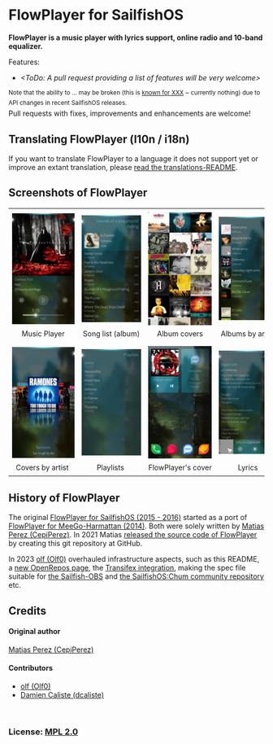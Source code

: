 # FlowPlayer for SailfishOS

**FlowPlayer is a music player with lyrics support, online radio and 10-band equalizer.**

Features:
- *<ToDo: A pull request providing a list of features will be very welcome>*

<sup>Note that the ability to ... may be broken (this is [known for XXX](https://github.com/sailfishos-applications/flowplayer/issues/) ‒ currently nothing) due to API changes in recent SailfishOS releases.</sup><br />
Pull requests with fixes, improvements and enhancements are welcome!

## Translating FlowPlayer (l10n / i18n)

If you want to translate FlowPlayer to a language it does not support yet or improve an extant translation, please [read the translations-README](./translations#readme).

## Screenshots of FlowPlayer

|       |       |       |       |
| :---: | :---: | :---: | :---: |
|       |       |       |       |
| ![Music Player](./.xdata/screenshots/screenshot-20150711134510.jpg?raw=true) | ![Song list (album)](./.xdata/screenshots/screenshot-20150711134427.jpg?raw=true) | ![Album covers](./.xdata/screenshots/screenshot-20150711134124.jpg?raw=true) | ![Albums by artist](./.xdata/screenshots/screenshot-20150711134236.jpg?raw=true) |
| Music Player | Song list (album) | Album covers | Albums by artist |
|       |       |       |       |
|       |       |       |       |
| ![Covers by artist](./.xdata/screenshots/screenshot-20150711134206.jpg?raw=true) | ![Playlists](./.xdata/screenshots/screenshot-20150711134443.jpg?raw=true) | ![FileCase's cover](./.xdata/screenshots/screenshot-20150711134615.jpg?raw=true) | ![Lyrics](./.xdata/screenshots/screenshot-20150701221204.jpg?raw=true)
| &nbsp;&nbsp;Covers&nbsp;by&nbsp;artist&nbsp;&nbsp;&nbsp; | &nbsp;&nbsp;&nbsp;&nbsp;&nbsp;&nbsp;&nbsp;&nbsp;Playlists&nbsp;&nbsp;&nbsp;&nbsp;&nbsp;&nbsp;&nbsp;&nbsp;&nbsp; | FlowPlayer's&nbsp;cover | &nbsp;&nbsp;&nbsp;&nbsp;&nbsp;&nbsp;&nbsp;&nbsp;&nbsp;&nbsp;Lyrics&nbsp;&nbsp;&nbsp;&nbsp;&nbsp;&nbsp;&nbsp;&nbsp;&nbsp;&nbsp; |
|       |       |       |       |

## History of FlowPlayer

The original [FlowPlayer for SailfishOS (2015 - 2016)](https://openrepos.net/content/cepiperez/flowplayer-0#content) started as a port of [FlowPlayer for MeeGo-Harmattan (2014)](https://openrepos.net/content/cepiperez/flowplayer#content).  Both were solely written by [Matias Perez (CepiPerez)](https://github.com/CepiPerez).  In 2021 Matias [released the source code of FlowPlayer](https://github.com/sailfishos-applications/flowplayer/commits/master?after=c4f36e1cb3a80b7c7b220a379c9bdaca3a300113+49) by creating this git repository at GitHub.

In 2023 [olf (Olf0)](https://github.com/Olf0) overhauled infrastructure aspects, such as this README, a [new OpenRepos page](https://openrepos.net/content/olf/flowplayer#content), the [Transifex integration](https://github.com/sailfishos-applications/flowplayer/pull/7), making the spec file suitable for [the Sailfish-OBS](https://build.sailfishos.org/) and [the SailfishOS:Chum community repository](https://build.sailfishos.org/project/show/sailfishos:chum) etc.

## Credits
#### Original author
[Matias Perez (CepiPerez)](https://github.com/CepiPerez)
#### Contributors
- [olf (Olf0)](https://github.com/Olf0)
- [Damien Caliste (dcaliste)](https://github.com/dcaliste)
<br />

### License: [MPL 2.0](https://spdx.org/licenses/MPL-2.0-no-copyleft-exception.html)

